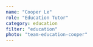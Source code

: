 ```yaml
---
name: "Cooper Le"
role: "Education Tutor"
category: education
filter: "education"
photo: "team-education-cooper"
---
```

